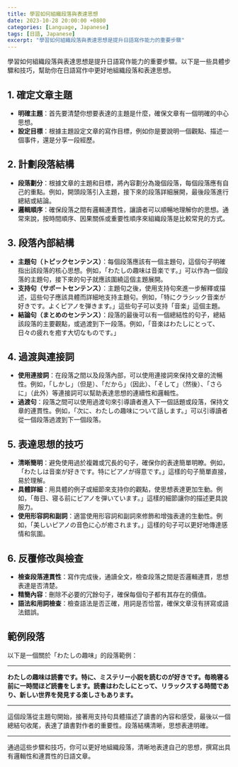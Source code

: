 ```yaml
---
title: 學習如何組織段落與表達思想
date: 2023-10-28 20:00:00 +0800
categories: [Language, Japanese]
tags: [日語, Japanese] 
excerpt: "學習如何組織段落與表達思想是提升日語寫作能力的重要步驟"
---
```


學習如何組織段落與表達思想是提升日語寫作能力的重要步驟。以下是一些具體步驟和技巧，幫助你在日語寫作中更好地組織段落和表達思想。

## **1. 確定文章主題**
- **明確主題**：首先要清楚你想要表達的主題是什麼，確保文章有一個明確的中心思想。
- **設定目標**：根據主題設定文章的寫作目標，例如你是要說明一個觀點、描述一個事件，還是分享一段經歷。

## **2. 計劃段落結構**
- **段落劃分**：根據文章的主題和目標，將內容劃分為幾個段落，每個段落應有自己的重點。例如，開頭段落引入主題，接下來的段落詳細展開，最後段落進行總結或結論。
- **邏輯順序**：確保段落之間有邏輯連貫性，讓讀者可以順暢地理解你的思想。通常來說，按時間順序、因果關係或重要性順序來組織段落是比較常見的方式。

## **3. 段落內部結構**
- **主題句（トピックセンテンス）**：每個段落應該有一個主題句，這個句子明確指出該段落的核心思想。例如，「わたしの趣味は音楽です。」可以作為一個段落的主題句，接下來的句子就應該圍繞這個主題展開。
- **支持句（サポートセンテンス）**：主題句之後，使用支持句來進一步解釋或描述，這些句子應該具體而詳細地支持主題句。例如，「特にクラシック音楽が好きです。よくピアノを弾きます。」這些句子可以支持「音楽」這個主題。
- **結論句（まとめのセンテンス）**：段落的最後可以有一個總結性的句子，總結該段落的主要觀點，或過渡到下一段落。例如，「音楽はわたしにとって、日々の疲れを癒す大切なものです。」

## **4. 過渡與連接詞**
- **使用連接詞**：在段落之間以及段落內部，可以使用連接詞來保持文章的流暢性。例如，「しかし」（但是）、「だから」（因此）、「そして」（然後）、「さらに」（此外）等連接詞可以幫助表達思想的連續性和邏輯性。
- **過渡句**：段落之間可以使用過渡句來引導讀者進入下一個話題或段落，保持文章的連貫性。例如，「次に、わたしの趣味について話します。」可以引導讀者從一個段落過渡到下一個段落。

## **5. 表達思想的技巧**
- **清晰簡明**：避免使用過於複雜或冗長的句子，確保你的表達簡單明瞭。例如，「わたしは音楽が好きです。特にピアノが得意です。」這樣的句子簡單直接，易於理解。
- **具體詳細**：用具體的例子或細節來支持你的觀點，使思想表達更加生動。例如，「毎日、寝る前にピアノを弾いています。」這樣的細節讓你的描述更具說服力。
- **使用形容詞和副詞**：適當使用形容詞和副詞來修飾和增強表達的生動性。例如，「美しいピアノの音色に心が癒されます。」這樣的句子可以更好地傳達感情和氛圍。

## **6. 反覆修改與檢查**
- **檢查段落連貫性**：寫作完成後，通讀全文，檢查段落之間是否邏輯連貫，思想表達是否清楚。
- **精簡內容**：刪除不必要的冗餘句子，確保每個句子都有其存在的價值。
- **語法和用詞檢查**：檢查語法是否正確，用詞是否恰當，確保文章沒有拼寫或語法錯誤。

## **範例段落**
以下是一個關於「わたしの趣味」的段落範例：

---

**わたしの趣味は読書です。特に、ミステリー小説を読むのが好きです。毎晩寝る前に一時間ほど読書をします。読書はわたしにとって、リラックスする時間であり、新しい世界を発見する楽しさもあります。**

---

這個段落從主題句開始，接著用支持句具體描述了讀書的內容和感受，最後以一個總結句收尾，表達了讀書對作者的重要性。段落結構清晰，思想表達明確。

---

通過這些步驟和技巧，你可以更好地組織段落，清晰地表達自己的思想，撰寫出具有邏輯性和連貫性的日語文章。
